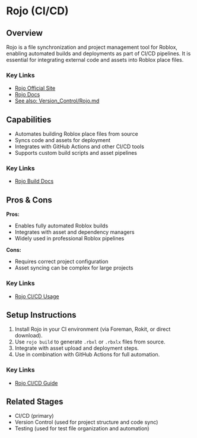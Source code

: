 # Rojo (CI/CD)

## Overview
Rojo is a file synchronization and project management tool for Roblox, enabling automated builds and deployments as part of CI/CD pipelines. It is essential for integrating external code and assets into Roblox place files.

### Key Links
- [Rojo Official Site](https://rojo.space/)
- [Rojo Docs](https://rojo.space/docs/v7/)
- [See also: Version_Control/Rojo.md](../Version_Control/Rojo.md)

## Capabilities
- Automates building Roblox place files from source
- Syncs code and assets for deployment
- Integrates with GitHub Actions and other CI/CD tools
- Supports custom build scripts and asset pipelines

### Key Links
- [Rojo Build Docs](https://rojo.space/docs/v7/getting-started/)

## Pros & Cons
**Pros:**
- Enables fully automated Roblox builds
- Integrates with asset and dependency managers
- Widely used in professional Roblox pipelines

**Cons:**
- Requires correct project configuration
- Asset syncing can be complex for large projects

### Key Links
- [Rojo CI/CD Usage](https://rojo.space/docs/v7/getting-started/)

## Setup Instructions
1. Install Rojo in your CI environment (via Foreman, Rokit, or direct download).
2. Use `rojo build` to generate `.rbxl` or `.rbxlx` files from source.
3. Integrate with asset upload and deployment steps.
4. Use in combination with GitHub Actions for full automation.

### Key Links
- [Rojo CI/CD Guide](https://rojo.space/docs/v7/getting-started/)

## Related Stages
- CI/CD (primary)
- Version Control (used for project structure and code sync)
- Testing (used for test file organization and automation) 